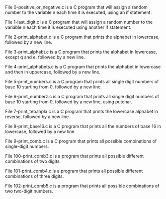 File 0-positive_or_negative.c is a C program that will assign a random number to the variable n each time it is executed, using an if statement.

File 1-last_digit.c is a C program that will assign a random number to the variable n each time it is executed using another if statement.

File 2-print_alphabet.c is a C program that prints the alphabet in lowercase, followed by a new line.

File 3-print_alphabt.c is a C program that prints the alphabet in lowercase, except q and e, followed by a new line.

File 4-print_alphabets.c is a C program that prints the alphabet in lowercase and then in uppercase, followed by a new line.

File 5-print_numbers.c is a C program that prints all single digit numbers of base 10 starting from 0, followed by a new line.

File 6-print_numberz.c is a C program that prints all single digit numbers of base 10 starting from 0, followed by a new line, using putchar.

File 7-print_tebahpla.c is a C program that prints the lowercase alphabet in reverse, followed by a new line.

File 8-print_base16.c is a C program that prints all the numbers of base 16 in lowercase, followed by a new line.

File 9-print_comb.c is a C program that prints all possible combinations of single-digit numbers.

File 100-print_comb3.c is a program that prints all possible different combinations of two digits.

File 101-print_comb4.c is a program that prints all possible different combinations of three digits.

File 102-print_comb5.c is a program that prints all possible combinations of two two-digit numbers.


